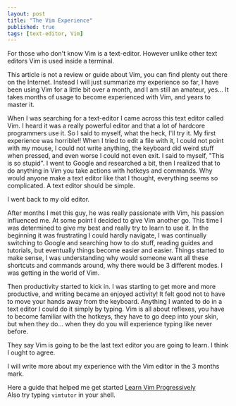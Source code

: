 ```yaml
---
layout: post
title: "The Vim Experience"
published: true
tags: [text-editor, Vim]
---
```


For those who don't know Vim is a text-editor. However unlike other text editors Vim is used inside a terminal.

This article is not a review or guide about Vim, you can find plenty out there on the Internet. Instead I will just summarize my experience so far, 
I have been using Vim for a little bit over a month, and I am still an amateur, yes... 
It takes months of usage to become experienced with Vim, and years to master it.

When I was searching for a text-editor I came across this text editor called Vim.
I heard it was a really powerful editor and that a lot of hardcore programmers use it.
So I said to myself, what the heck, I'll try it. My first experience was horrible!! When I tried to edit a file with it,
I could not point with my mouse, I could not write anything, the keyboard did weird stuff when pressed, and even worse I could not even exit.
I said to myself, "This is so stupid". I went to Google and researched a bit, then I realized that to do anything in Vim you take actions with hotkeys and commands.
Why would anyone make a text editor like that I thought, everything seems so complicated. A text editor should be simple.

I went back to my old editor.

After months I met this guy, he was really passionate with Vim, his passion influenced me. At some point I decided to give Vim another go.
This time I was determined to give my best and really try to learn to use it.
In the beginning it was frustrating I could hardly navigate, I was continually switching to Google and searching how to do stuff, reading guides and tutorials, 
but eventually things become easier and easier. Things started to make sense, I was understanding why would someone want all these shortcuts and commands around, 
why there would be 3 different modes. I was getting in the world of Vim.

Then productivity started to kick in. I was starting to get more and more productive, and writing became an enjoyed activity! 
It felt good not to have to move your hands away from the keyboard. Anything I wanted to do in a text editor I could do it simply by typing.
Vim is all about reflexes, you have to become familiar with the hotkeys, they have to go deep into your skin, but when they do... when they do
you will experience typing like never before.

They say Vim is going to be the last text editor you are going to learn. I think I ought to agree.

I will write more about my experience with the Vim editor in the 3 months mark.

Here a guide that helped me get started
[Learn Vim Progressively](http://yannesposito.com/Scratch/en/blog/Learn-Vim-Progressively/)     
Also try typing  `vimtutor`  in your shell.
